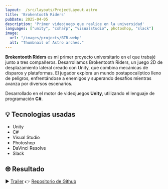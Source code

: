 ```yaml
---
layout:  /src/layouts/ProjectLayout.astro
title: 'Brokentooth Riders'
pubDate: 2025-04-05
description: 'Primer videojuego que realice en la universidad'
languages: ["unity", "csharp", "visualstudio", photoshop, "slack"]
image:
  url: "/images/projects/BTR.webp"
  alt: "Thumbnail of Astro arches."
--- 
```


**Brokentooth Riders** es mi primer proyecto universitario en el que trabajé junto a tres compañeros.
Desarrollamos Brokentooth Riders, un juego 2D de desplazamiento lateral creado con Unity, que combina mecánicas de disparos y plataformas. El jugador explora un mundo postapocalíptico lleno de peligros, enfrentándose a enemigos y superando desafíos mientras avanza por diversos escenarios.

Desarrollado en el motor de videojuegos **Unity**, utilizando el lenguaje de programación **C#**.

## 💡 Tecnologias usadas

- Unity
- C#
- Visual Studio
- Photoshop
- DaVinci Resolve
- Slack


## 🌐 Resultado

​▶️​ [Trailer](https://youtu.be/JpjXA6yrEIs?si=W0QYWoJHe543m0QL) 
👉 [Repositorio de Github](https://assetstore.unity.com/packages/add-ons/accesible-audio-toolkit-194392) 

